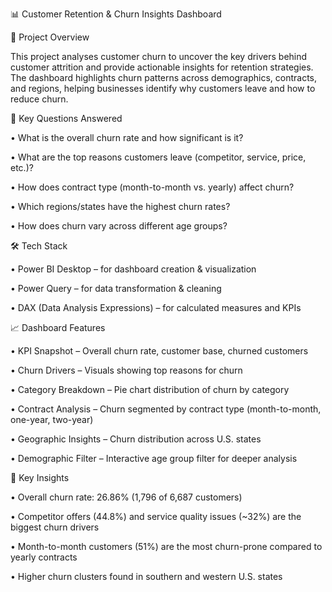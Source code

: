 📊 Customer Retention & Churn Insights Dashboard

📌 Project Overview

This project analyses customer churn to uncover the key drivers behind customer attrition and provide actionable insights for retention strategies. The dashboard highlights churn patterns across demographics, contracts, and regions, helping businesses identify why customers leave and how to reduce churn.

🎯 Key Questions Answered

•	What is the overall churn rate and how significant is it?

•	What are the top reasons customers leave (competitor, service, price, etc.)?

•	How does contract type (month-to-month vs. yearly) affect churn?

•	Which regions/states have the highest churn rates?

•	How does churn vary across different age groups?

🛠️ Tech Stack

•	Power BI Desktop – for dashboard creation & visualization

•	Power Query – for data transformation & cleaning

•	DAX (Data Analysis Expressions) – for calculated measures and KPIs

📈 Dashboard Features

•	KPI Snapshot – Overall churn rate, customer base, churned customers

•	Churn Drivers – Visuals showing top reasons for churn

•	Category Breakdown – Pie chart distribution of churn by category

•	Contract Analysis – Churn segmented by contract type (month-to-month, one-year, two-year)

•	Geographic Insights – Churn distribution across U.S. states

•	Demographic Filter – Interactive age group filter for deeper analysis

🔑 Key Insights

•	Overall churn rate: 26.86% (1,796 of 6,687 customers)

•	Competitor offers (44.8%) and service quality issues (~32%) are the biggest churn drivers

•	Month-to-month customers (51%) are the most churn-prone compared to yearly contracts

•	Higher churn clusters found in southern and western U.S. states
